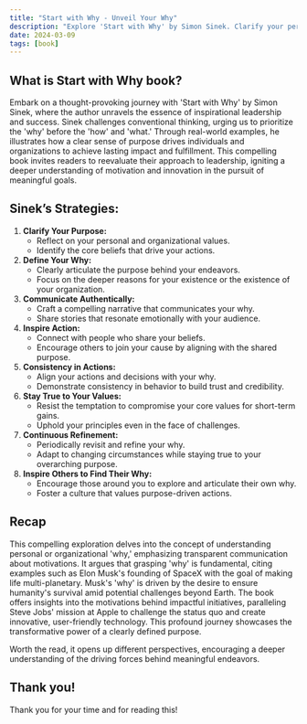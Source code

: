 ```yaml
---
title: "Start with Why - Unveil Your Why"
description: "Explore 'Start with Why' by Simon Sinek. Clarify your personal purpose, inspire meaningful action, and redefine success with this insightful guide."
date: 2024-03-09
tags: [book]
---
```


## What is Start with Why book?

Embark on a thought-provoking journey with 'Start with Why' by Simon Sinek, where the author unravels the essence of inspirational leadership and success. Sinek challenges conventional thinking, urging us to prioritize the 'why' before the 'how' and 'what.' Through real-world examples, he illustrates how a clear sense of purpose drives individuals and organizations to achieve lasting impact and fulfillment. This compelling book invites readers to reevaluate their approach to leadership, igniting a deeper understanding of motivation and innovation in the pursuit of meaningful goals.

## Sinek’s Strategies:

1. **Clarify Your Purpose:**
   - Reflect on your personal and organizational values.
   - Identify the core beliefs that drive your actions.
2. **Define Your Why:**
   - Clearly articulate the purpose behind your endeavors.
   - Focus on the deeper reasons for your existence or the existence of your organization.
3. **Communicate Authentically:**
   - Craft a compelling narrative that communicates your why.
   - Share stories that resonate emotionally with your audience.
4. **Inspire Action:**
   - Connect with people who share your beliefs.
   - Encourage others to join your cause by aligning with the shared purpose.
5. **Consistency in Actions:**
   - Align your actions and decisions with your why.
   - Demonstrate consistency in behavior to build trust and credibility.
6. **Stay True to Your Values:**
   - Resist the temptation to compromise your core values for short-term gains.
   - Uphold your principles even in the face of challenges.
7. **Continuous Refinement:**
   - Periodically revisit and refine your why.
   - Adapt to changing circumstances while staying true to your overarching purpose.
8. **Inspire Others to Find Their Why:**
   - Encourage those around you to explore and articulate their own why.
   - Foster a culture that values purpose-driven actions.

## Recap

This compelling exploration delves into the concept of understanding personal or organizational 'why,' emphasizing transparent communication about motivations. It argues that grasping 'why' is fundamental, citing examples such as Elon Musk's founding of SpaceX with the goal of making life multi-planetary. Musk's 'why' is driven by the desire to ensure humanity's survival amid potential challenges beyond Earth. The book offers insights into the motivations behind impactful initiatives, paralleling Steve Jobs' mission at Apple to challenge the status quo and create innovative, user-friendly technology. This profound journey showcases the transformative power of a clearly defined purpose.

Worth the read, it opens up different perspectives, encouraging a deeper understanding of the driving forces behind meaningful endeavors.

## Thank you!

Thank you for your time and for reading this!
